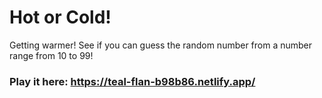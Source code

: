 # Hot or Cold!
Getting warmer! See if you can guess the random number from a number range from 10 to 99!

### Play it here: https://teal-flan-b98b86.netlify.app/
